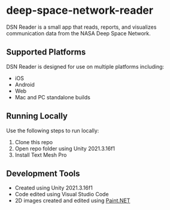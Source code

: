 # deep-space-network-reader
DSN Reader is a small app that reads, reports, and visualizes communication data from the NASA Deep Space Network.

## Supported Platforms
DSN Reader is designed for use on multiple platforms including:
- iOS
- Android
- Web
- Mac and PC standalone builds

## Running Locally
Use the following steps to run locally:
1. Clone this repo
2. Open repo folder using Unity 2021.3.16f1
3. Install Text Mesh Pro

## Development Tools
- Created using Unity 2021.3.16f1
- Code edited using Visual Studio Code
- 2D images created and edited using [Paint.NET](https://www.getpaint.net/)
